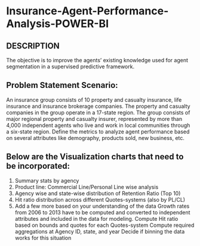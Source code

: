 # Insurance-Agent-Performance-Analysis-POWER-BI
## DESCRIPTION
The objective is to improve the agents’ existing knowledge used for agent segmentation in a supervised predictive framework.

## Problem Statement Scenario:
An insurance group consists of 10 property and casualty insurance, life insurance and insurance brokerage companies. The property and casualty companies in the group operate in a 17-state region. The group consists of major regional property and casualty insurer, represented by more than 4,000 independent agents who live and work in local communities through a six-state region. Define the metrics to analyze agent performance based on several attributes like demography, products sold, new business, etc.

## Below are the Visualization charts that need to be incorporated:
1) Summary stats by agency
2) Product line: Commercial Line/Personal Line wise analysis
3) Agency wise and state-wise distribution of Retention Ratio (Top 10)
4) Hit ratio distribution across different Quotes-systems (also by PL/CL)
5) Add a few more based on your understanding of the data  Growth rates from 2006 to 2013 have to be computed and converted to independent attributes and included in the data for modeling.  Compute Hit ratio based on bounds and quotes for each Quotes-system  Compute required aggregations at Agency ID, state, and year  Decide if binning the data works for this situation
